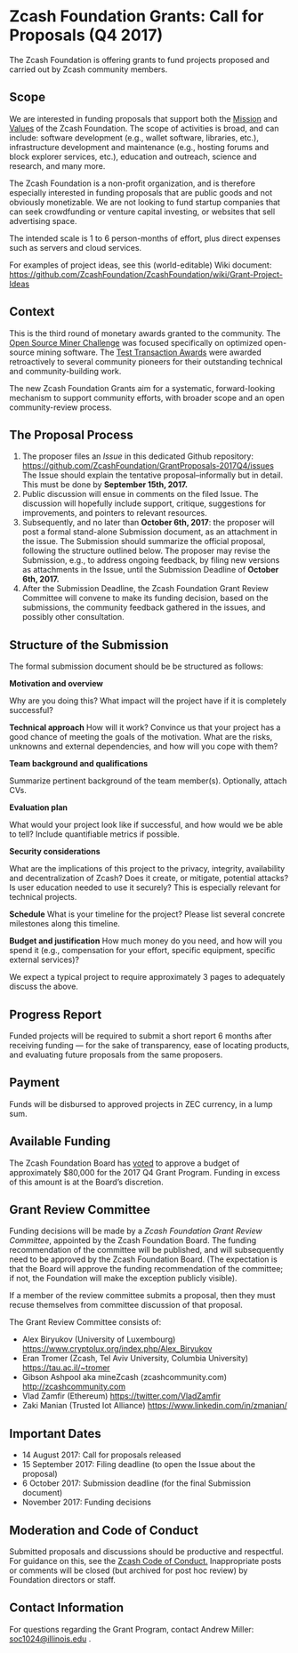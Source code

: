 # Zcash Foundation Grants: Call for Proposals (Q4 2017)

The Zcash Foundation is offering grants to fund projects proposed and carried out by Zcash community members.

## Scope

We are interested in funding proposals that support both the [Mission](https://github.com/ZcashFoundation/ZcashFoundation/blob/master/MISSION.md) and [Values](https://github.com/ZcashFoundation/ZcashFoundation/blob/master/VALUES.md) of the Zcash Foundation. The scope of activities is broad, and can include: software development (e.g., wallet software, libraries, etc.), infrastructure development and maintenance (e.g., hosting forums and block explorer services, etc.), education and outreach, science and research, and many more.

The Zcash Foundation is a non-profit organization, and is therefore especially interested in funding proposals that are public goods and not obviously monetizable. We are not looking to fund startup companies that can seek crowdfunding or venture capital investing, or websites that sell advertising space. 

The intended scale is 1 to 6 person-months of effort, plus direct expenses such as servers and cloud services.

For examples of project ideas, see this (world-editable) Wiki document: https://github.com/ZcashFoundation/ZcashFoundation/wiki/Grant-Project-Ideas

## Context

This is the third round of monetary awards granted to the community. The [Open Source Miner Challenge](https://zcashminers.org/) was focused specifically on optimized open-source mining software. The [Test Transaction Awards](http://z.cash.foundation//blog/test-transactions/) were awarded retroactively to several community pioneers for their outstanding technical and community-building work.

The new Zcash Foundation Grants aim for a systematic, forward-looking mechanism to support community efforts, with broader scope and an open community-review process.

## The Proposal Process

1. The proposer files an *Issue* in this dedicated Github repository: https://github.com/ZcashFoundation/GrantProposals-2017Q4/issues The Issue should explain the tentative proposal–informally but in detail. This must be done by **September 15th, 2017.** 
1. Public discussion will ensue in comments on the filed Issue. The discussion will hopefully include support, critique, suggestions for improvements, and pointers to relevant resources.
1. Subsequently, and no later than **October 6th, 2017**: the proposer will post a formal stand-alone Submission document, as an attachment in the issue. The Submission should summarize the official proposal, following the structure outlined below. The proposer may revise the Submission, e.g., to address ongoing feedback, by filing new versions as attachments in the Issue, until the Submission Deadline of **October 6th, 2017.**
1. After the Submission Deadline, the Zcash Foundation Grant Review Committee will convene to make its funding decision, based on the submissions, the community feedback gathered in the issues, and possibly other consultation.

## Structure of the Submission

The formal submission document should be be structured as follows:

**Motivation and overview**

Why are you doing this? What impact will the project have if it is completely successful?

**Technical approach**
How will it work? Convince us that your project has a good chance of meeting the goals of the motivation. What are the risks, unknowns and external dependencies, and how will you cope with them?

**Team background and qualifications**

Summarize pertinent background of the team member(s). Optionally, attach CVs.

**Evaluation plan**

What would your project look like if successful, and how would we be able to tell? Include quantifiable metrics if possible.

**Security considerations**

What are the implications of this project to the privacy, integrity, availability and decentralization of Zcash? Does it create, or mitigate, potential attacks? Is user education needed to use it securely? This is especially relevant for technical projects.

**Schedule**
What is your timeline for the project? Please list several concrete milestones along this timeline.

**Budget and justification**
How much money do you need, and how will you spend it (e.g., compensation for your effort, specific equipment, specific external services)?

We expect a typical project to require approximately 3 pages to adequately discuss the above.

## Progress Report

Funded projects will be required to submit a short report 6 months after receiving funding — for the sake of transparency, ease of locating products, and evaluating future proposals from the same proposers.

## Payment

Funds will be disbursed to approved projects in ZEC currency, in a lump sum.

## Available Funding

The Zcash Foundation Board has [voted](https://github.com/ZcashFoundation/ZcashFoundation/blob/master/board-documents/minutes/06-09-2017.md) to approve a budget of approximately $80,000 for the 2017 Q4 Grant Program. Funding in excess of this amount is at the Board’s discretion.

## Grant Review Committee

Funding decisions will be made by a *Zcash Foundation Grant Review Committee*, appointed by the Zcash Foundation Board. The funding recommendation of the committee will be published, and will subsequently need to be approved by the Zcash Foundation Board. (The expectation is that the Board will approve the funding recommendation of the committee; if not, the Foundation will make the exception publicly visible).

If a member of the review committee submits a proposal, then they must recuse themselves from committee discussion of that proposal.

The Grant Review Committee consists of:

* Alex Biryukov (University of Luxembourg) https://www.cryptolux.org/index.php/Alex_Biryukov
* Eran Tromer (Zcash, Tel Aviv University, Columbia University) https://tau.ac.il/~tromer
* Gibson Ashpool aka mineZcash (zcashcommunity.com) http://zcashcommunity.com
* Vlad Zamfir (Ethereum) https://twitter.com/VladZamfir
* Zaki Manian (Trusted Iot Alliance) https://www.linkedin.com/in/zmanian/

## Important Dates

* 14 August 2017: Call for proposals released
* 15 September 2017: Filing deadline (to open the Issue about the proposal)
* 6 October 2017: Submission deadline (for the final Submission document)
* November 2017: Funding decisions

## Moderation and Code of Conduct

Submitted proposals and discussions should be productive and respectful. For guidance on this, see the [Zcash Code of Conduct.](https://github.com/zcash/zcash/blob/master/code_of_conduct.md) Inappropriate posts or comments will be closed (but archived for post hoc review) by Foundation directors or staff.

## Contact Information

For questions regarding the Grant Program, contact Andrew Miller: soc1024@illinois.edu .
